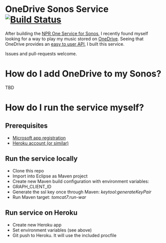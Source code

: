 # OneDrive Sonos Service [![Build Status](https://travis-ci.org/bertique/SonosOneDriveServer.svg?branch=master)](https://travis-ci.org/bertique/SonosOneDriveServer)
After building the [NPR One Service for Sonos](https://github.com/bertique/SonosNPROneServer), I recently found myself looking for a way to play my music stored on [OneDrive](). Seeing that OneDrive provides an [easy to user API](https://docs.microsoft.com/en-us/onedrive/developer/rest-api/?view=odsp-graph-online), I built this service.

Issues and pull-requests welcome.

# How do I add OneDrive to my Sonos?
TBD

# How do I run the service myself?

## Prerequisites
* [Microsoft app registration](https://docs.microsoft.com/en-us/onedrive/developer/rest-api/getting-started/app-registration?view=odsp-graph-online)
* [Heroku account (or similar)](https://heroku.com)

## Run the service locally
* Clone this repo
* Import into Eclipse as Maven project
* Create new Maven build configuration with environment variables:
* GRAPH_CLIENT_ID 
* Generate the ssl key once through Maven: *keytool:generateKeyPair*
* Run Maven target: *tomcat7:run-war*

## Run service on Heroku
* Create new Heroku app
* Set environment variables (see above)
* Git push to Heroku. It will use the included procfile